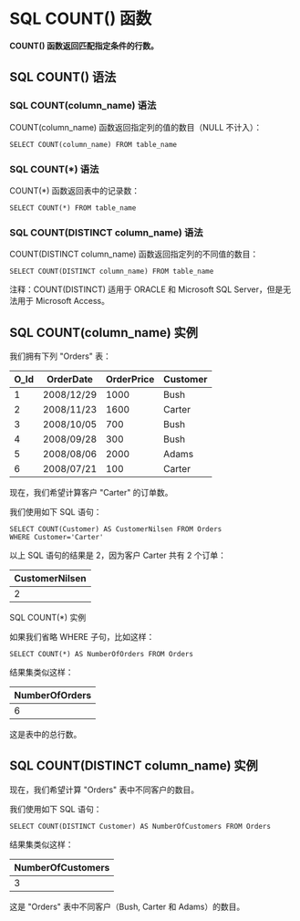 
# SQL COUNT() 函数




**COUNT() 函数返回匹配指定条件的行数。**

## SQL COUNT() 语法

### SQL COUNT(column_name) 语法

COUNT(column_name) 函数返回指定列的值的数目（NULL 不计入）：

```
SELECT COUNT(column_name) FROM table_name
```

### SQL COUNT(*) 语法

COUNT(*) 函数返回表中的记录数：

```
SELECT COUNT(*) FROM table_name
```

### SQL COUNT(DISTINCT column_name) 语法

COUNT(DISTINCT column_name) 函数返回指定列的不同值的数目：

```
SELECT COUNT(DISTINCT column_name) FROM table_name
```

注释：COUNT(DISTINCT) 适用于 ORACLE 和 Microsoft SQL Server，但是无法用于 Microsoft Access。

## SQL COUNT(column_name) 实例

我们拥有下列 "Orders" 表：

| O_Id | OrderDate | OrderPrice | Customer |
| --- | --- | --- | --- |
| 1 | 2008/12/29 | 1000 | Bush |
| 2 | 2008/11/23 | 1600 | Carter |
| 3 | 2008/10/05 | 700 | Bush |
| 4 | 2008/09/28 | 300 | Bush |
| 5 | 2008/08/06 | 2000 | Adams |
| 6 | 2008/07/21 | 100 | Carter |

现在，我们希望计算客户 "Carter" 的订单数。

我们使用如下 SQL 语句：

```
SELECT COUNT(Customer) AS CustomerNilsen FROM Orders
WHERE Customer='Carter'
```

以上 SQL 语句的结果是 2，因为客户 Carter 共有 2 个订单：

| CustomerNilsen |
| --- |
| 2 |

SQL COUNT(\*) 实例

如果我们省略 WHERE 子句，比如这样：

```
SELECT COUNT(*) AS NumberOfOrders FROM Orders
```

结果集类似这样：

| NumberOfOrders |
| --- |
| 6 |

这是表中的总行数。

## SQL COUNT(DISTINCT column_name) 实例

现在，我们希望计算 "Orders" 表中不同客户的数目。

我们使用如下 SQL 语句：

```
SELECT COUNT(DISTINCT Customer) AS NumberOfCustomers FROM Orders
```

结果集类似这样：

| NumberOfCustomers |
| --- |
| 3 |

这是 "Orders" 表中不同客户（Bush, Carter 和 Adams）的数目。





